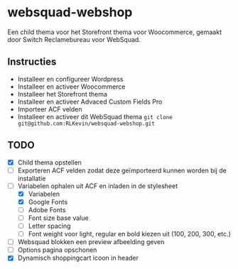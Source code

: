 # websquad-webshop
Een child thema voor het Storefront thema voor Woocommerce, gemaakt door Switch Reclamebureau voor WebSquad.

## Instructies
- Installeer en configureer Wordpress
- Installeer en activeer Woocommerce
- Installeer het Storefront thema
- Installeer en activeer Advaced Custom Fields Pro
- Importeer ACF velden
- Installeer en activeer dit WebSquad thema ```git clone git@github.com:RLKevin/websquad-webshop.git```

## TODO
- [x] Child thema opstellen
- [ ] Exporteren ACF velden zodat deze geïmporteerd kunnen worden bij de installatie
- [ ] Variabelen ophalen uit ACF en inladen in de stylesheet
  - [x] Variabelen
  - [x] Google Fonts
  - [ ] Adobe Fonts
  - [ ] Font size base value
  - [ ] Letter spacing
  - [ ] Font weight voor light, regular en bold kiezen uit (100, 200, 300, etc.)
- [ ] Websquad blokken een preview afbeelding geven
- [ ] Options pagina opschonen
- [x] Dynamisch shoppingcart icoon in header
